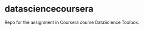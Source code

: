 datasciencecoursera
===================

Repo for the assignment in Coursera course DataScience Toolbox.
